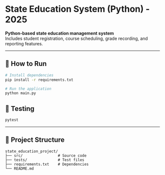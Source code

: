 # State Education System (Python) - 2025

**Python-based state education management system**  
Includes student registration, course scheduling, grade recording, and reporting features.

---

## 🚀 How to Run

```bash
# Install dependencies
pip install -r requirements.txt

# Run the application
python main.py
```

## 🧪 Testing
```bash
pytest
```

---

## 📂 Project Structure
```
state_education_project/
├── src/                # Source code
├── tests/              # Test files
├── requirements.txt    # Dependencies
└── README.md
```
